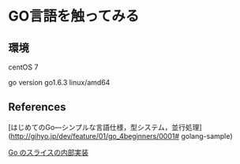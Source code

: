 # GO言語を触ってみる

## 環境
centOS 7

go version go1.6.3 linux/amd64


## References
[はじめてのGo―シンプルな言語仕様，型システム，並行処理](http://gihyo.jp/dev/feature/01/go_4beginners/0001# golang-sample)

[Go のスライスの内部実装](http://jxck.hatenablog.com/entry/golang-slice-internals)